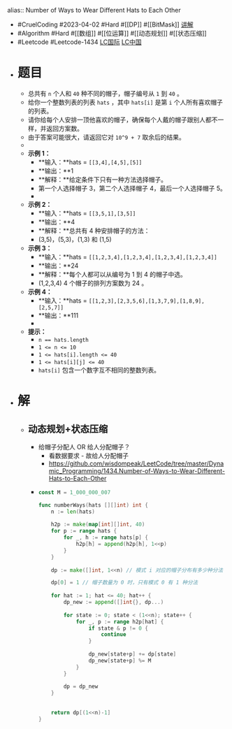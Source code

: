 alias:: Number of Ways to Wear Different Hats to Each Other

- #CruelCoding #2023-04-02 #Hard #[[DP]] #[[BitMask]] [讲解](https://youtu.be/XP_363Owaxk)
- #Algorithm #Hard #[[数组]] #[[位运算]] #[[动态规划]] #[[状态压缩]]
- #Leetcode #Leetcode-1434 [LC国际](https://leetcode.com/problems/number-of-ways-to-wear-different-hats-to-each-other/) [LC中国](https://leetcode.cn/problems/number-of-ways-to-wear-different-hats-to-each-other/)
- # 题目
	- 总共有 `n` 个人和 `40` 种不同的帽子，帽子编号从 `1` 到 `40` 。
	- 给你一个整数列表的列表 `hats` ，其中 `hats[i]` 是第 `i` 个人所有喜欢帽子的列表。
	- 请你给每个人安排一顶他喜欢的帽子，确保每个人戴的帽子跟别人都不一样，并返回方案数。
	- 由于答案可能很大，请返回它对 `10^9 + 7` 取余后的结果。
	-
	- **示例 1：**
		- **输入：**hats = `[[3,4],[4,5],[5]]`
		- **输出：**1
		- **解释：**给定条件下只有一种方法选择帽子。
		- 第一个人选择帽子 3，第二个人选择帽子 4，最后一个人选择帽子 5。
		-
	- **示例 2：**
		- **输入：**hats = `[[3,5,1],[3,5]]`
		- **输出：**4
		- **解释：**总共有 4 种安排帽子的方法：
		- (3,5)，(5,3)，(1,3) 和 (1,5)
	- **示例 3：**
		- **输入：**hats = `[[1,2,3,4],[1,2,3,4],[1,2,3,4],[1,2,3,4]]`
		- **输出：**24
		- **解释：**每个人都可以从编号为 1 到 4 的帽子中选。
		- (1,2,3,4) 4 个帽子的排列方案数为 24 。
	- **示例 4：**
		- **输入：**hats = `[[1,2,3],[2,3,5,6],[1,3,7,9],[1,8,9],[2,5,7]]`
		- **输出：**111
		-
	- **提示：**
		- `n == hats.length`
		- `1 <= n <= 10`
		- `1 <= hats[i].length <= 40`
		- `1 <= hats[i][j] <= 40`
		- `hats[i]` 包含一个数字互不相同的整数列表。
- # 解
	- ## 动态规划+状态压缩
		- 给帽子分配人 OR 给人分配帽子？
			- 看数据要求 - 故给人分配帽子
			- https://github.com/wisdompeak/LeetCode/tree/master/Dynamic_Programming/1434.Number-of-Ways-to-Wear-Different-Hats-to-Each-Other
		- ```go
		  const M = 1_000_000_007
		  
		  func numberWays(hats [][]int) int {
		      n := len(hats)
		      
		      h2p := make(map[int][]int, 40)
		      for p := range hats {
		          for _, h := range hats[p] {
		              h2p[h] = append(h2p[h], 1<<p)
		          }
		      }
		      
		      dp := make([]int, 1<<n) // 模式 i 对应的帽子分布有多少种分法
		  
		      dp[0] = 1 // 帽子数量为 0 时，只有模式 0 有 1 种分法
		      
		      for hat := 1; hat <= 40; hat++ {
		          dp_new := append([]int{}, dp...)
		          
		          for state := 0; state < (1<<n); state++ {
		              for _, p := range h2p[hat] {
		                  if state & p != 0 {
		                      continue
		                  }
		                  
		                  dp_new[state+p] += dp[state]
		                  dp_new[state+p] %= M
		              }
		          }
		          
		          dp = dp_new
		      }
		      
		      
		      return dp[(1<<n)-1]
		  }
		  ```